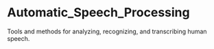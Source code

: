 # Automatic_Speech_Processing
Tools and methods for analyzing, recognizing, and transcribing human speech.
